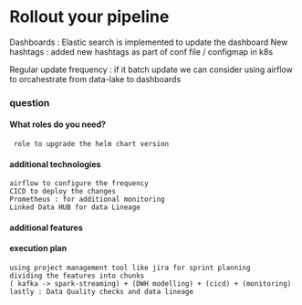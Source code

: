 # Rollout your pipeline 

Dashboards : Elastic search is implemented to update the dashboard 
New hashtags : added new hashtags as part of conf file / configmap in k8s

Regular update frequency : if it batch update we can consider using airflow to orcahestrate from data-lake to dashboards


### question 
 #### What roles do you need? 
 
     role to upgrade the helm chart version 
#### additional technologies
    airflow to configure the frequency
    CICD to deploy the changes 
    Prometheus : for additional monitoring 
    Linked Data HUB for data Lineage

#### additional features 
    
#### execution plan 
    using project management tool like jira for sprint planning 
    dividing the features into chunks 
    ( kafka -> spark-streaming) + (DWH modelling) + (cicd) + (monitoring)
    lastly : Data Quality checks and data lineage


        